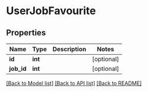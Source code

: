 # UserJobFavourite

## Properties
Name | Type | Description | Notes
------------ | ------------- | ------------- | -------------
**id** | **int** |  | [optional] 
**job_id** | **int** |  | [optional] 

[[Back to Model list]](../README.md#documentation-for-models) [[Back to API list]](../README.md#documentation-for-api-endpoints) [[Back to README]](../README.md)


